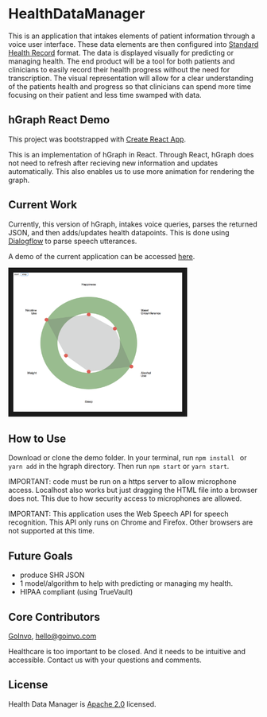 # HealthDataManager
This is an application that intakes elements of patient information through a voice user interface. These data elements are then configured into [Standard Health Record](http://standardhealthrecord.org) format. The data is displayed visually for predicting or managing health. The end product will be a tool for both patients and clinicians to easily record their health progress without the need for transcription. The visual representation will allow for a clear understanding of the patients health and progress so that clinicians can spend more time focusing on their patient and less time swamped with data. 

## hGraph React Demo
This project was bootstrapped with [Create React App](https://github.com/facebookincubator/create-react-app).

This is an implementation of hGraph in React. Through React, hGraph does not need to refresh after recieving new information and updates automatically. This also enables us to use more animation for rendering the graph. 

## Current Work
Currently, this version of hGraph, intakes voice queries, parses the returned JSON, and then adds/updates health datapoints. This is done using [Dialogflow](https://dialogflow.com) to parse speech utterances.

A demo of the current application can be accessed [here](https://goinvo.github.io/HealthDataManager/). 

 <img src="images/hgraph_react.png" alt="IMAGE ALT TEXT HERE" width="340" height="280" border="10" />
 
## How to Use
Download or clone the demo folder. In your terminal, run ```npm install ``` or ```yarn add``` in the hgraph directory. Then run ```npm start``` or ```yarn start```. 

IMPORTANT: code must be run on a https server to allow microphone access. Localhost also works but just dragging the HTML file into a browser does not. This due to how security access to microphones are allowed.

IMPORTANT: This application uses the Web Speech API for speech recognition. This API only runs on Chrome and Firefox. Other browsers are not supported at this time. 

## Future Goals 
- produce SHR JSON
- 1 model/algorithm to help with predicting or managing my health.
- HIPAA compliant (using TrueVault)

## Core Contributors
[GoInvo](http://www.goinvo.com/), [hello@goinvo.com](mailto:hello@goinvo.com)

Healthcare is too important to be closed. And it needs to be intuitive and accessible. Contact us with your questions and comments.

## License
Health Data Manager is [Apache 2.0](https://github.com/goinvo/HealthDataManager/blob/master/LICENSE) licensed.


